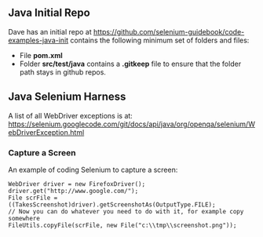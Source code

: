 
## <a name="JavaInitRepo"> Java Initial Repo</a>

Dave has an initial repo at
https://github.com/selenium-guidebook/code-examples-java-init
contains the following minimum set of folders and files:

  * File **pom.xml** 
  * Folder **src/test/java** contains a **.gitkeep** file to ensure that the folder path stays in github repos.

## <a name="JavaHarness"> Java Selenium Harness</a>

A list of all WebDriver exceptions is at:
https://selenium.googlecode.com/git/docs/api/java/org/openqa/selenium/WebDriverException.html

### <a name="CaptureScreen"></a> Capture a Screen</a>

An example of coding Selenium to capture a screen:

```
WebDriver driver = new FirefoxDriver();
driver.get("http://www.google.com/");
File scrFile = ((TakesScreenshot)driver).getScreenshotAs(OutputType.FILE);
// Now you can do whatever you need to do with it, for example copy somewhere
FileUtils.copyFile(scrFile, new File("c:\\tmp\\screenshot.png"));
```
